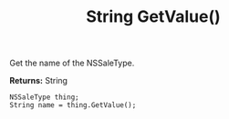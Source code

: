 ﻿---
uid: crmscript_ref_NSSaleType_GetValue
title: String GetValue()
intellisense: NSSaleType.GetValue
keywords: NSSaleType, GetValue
so.topic: reference
---

Get the name of the NSSaleType.

**Returns:** String

```crmscript
NSSaleType thing;
String name = thing.GetValue();
```

